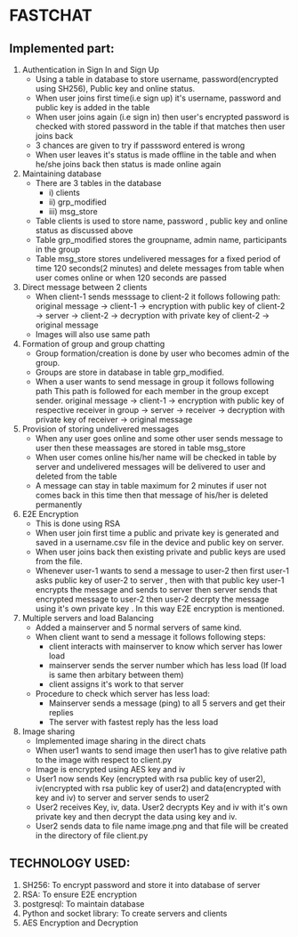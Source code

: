 # FASTCHAT
## Implemented part:
1. Authentication in Sign In and Sign Up
	- Using a table in database to store username, password(encrypted using SH256), Public key and online status.
	- When user joins first time(i.e sign up) it's username, password and public key is added in the table
	- When user joins again (i.e sign in) then user's encrypted password is checked with stored password in the table if that matches then user joins back
	- 3 chances are given to try if passsword entered is wrong
	- When user leaves it's status is made offline in the table and when he/she joins back then status is made online again
2. Maintaining database
	- There are 3 tables in the database
	  - i)   clients
	  - ii)  grp_modified
	  - iii) msg_store
	- Table clients is used to store name, password , public key and online status as discussed above
	- Table grp_modified stores the groupname, admin name, participants in the group
	- Table msg_store stores undelivered messages for a fixed period of time 120 seconds(2 minutes) and delete messages from table when user comes online or when 120 seconds are passed
3. Direct message between 2 clients
	- When client-1 sends messsage to client-2 it follows following path:
	  	original message -> client-1 -> encryption with public key of client-2 -> server -> client-2 -> decryption with private key of client-2 -> original message
	- Images will also use same path 
4. Formation of group and group chatting
	- Group formation/creation is done by user who becomes admin of the group.
	- Groups are store in database in table grp_modified.
	- When a user wants to send message in group it follows following path
	  This path is followed for each member in the group except sender.
		original message -> client-1 -> encryption with public key of respective receiver in group -> server -> receiver -> decryption with private key of receiver -> original message
5. Provision of storing undelivered messages
	- When any user goes online and some other user sends message to user then these meassages are stored in table msg_store
	- When user comes online his/her name will be checked in table by server and undelivered messages will be delivered to user and deleted from the table
	- A message can stay in table maximum for 2 minutes if user not comes back in this time then that message of his/her is deleted permanently
6. E2E Encryption
	- This is done using RSA
	- When user join first time a public and private key is generated and saved in a username.csv file in the device and public key on server.
	- When user joins back then existing private and public keys are used from the file.
	- Whenever user-1 wants to send a message to user-2 then first user-1 asks public key of user-2 to server , then with that public key user-1 encrypts the message and sends to server then server sends that encrypted message to user-2 then user-2 decrpty the message using it's own private key . In this way E2E encryption is mentioned. 
7. Multiple servers and load Balancing
	- Added a mainserver and 5 normal servers of same kind.
	- When client want to send a message it follows following steps:
		- client interacts with mainserver to know which server has lower load
		- mainserver sends the server number which has less load (If load is same then arbitary between them)
		- client assigns it's work to that server
	- Procedure to check which server has less load:
		- Mainserver sends  a message (ping) to all 5 servers and get their replies
		- The server with fastest reply has the less load
8. Image sharing
	- Implemented image sharing in the direct chats
	- When user1 wants to send image then user1 has to give relative path to the image with respect to client.py
	- Image is encrypted using AES key and iv
	- User1 now sends Key (encrypted with rsa public key of user2), iv(encrypted with rsa public key of user2) and data(encrypted with key and iv) to server and server sends to user2
	- User2 receives Key, iv, data. User2 decrypts Key and iv with it's own private key and then decrypt the data using key and iv.
	- User2 sends data to file name image.png and that file will be created in the directory of file client.py
## TECHNOLOGY USED:
1. SH256: To encrypt password and store it into database of server
2. RSA: To ensure E2E encryption
3. postgresql: To maintain database
4. Python and socket library: To create servers and clients
5. AES Encryption and Decryption
 
